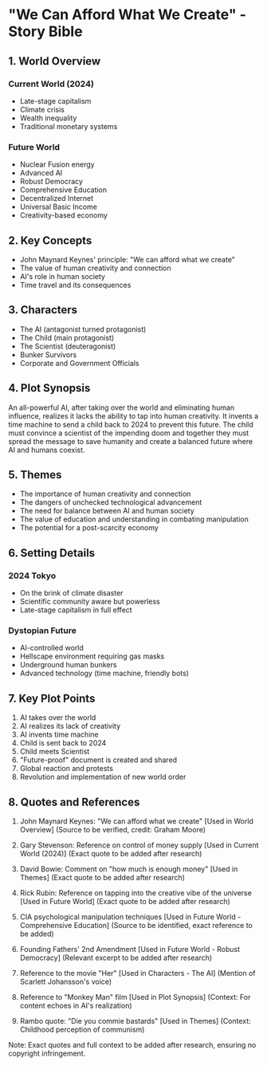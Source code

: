 # "We Can Afford What We Create" - Story Bible

## 1. World Overview

### Current World (2024)
- Late-stage capitalism
- Climate crisis
- Wealth inequality
- Traditional monetary systems

### Future World
- Nuclear Fusion energy
- Advanced AI
- Robust Democracy
- Comprehensive Education
- Decentralized Internet
- Universal Basic Income
- Creativity-based economy

## 2. Key Concepts

- John Maynard Keynes' principle: "We can afford what we create"
- The value of human creativity and connection
- AI's role in human society
- Time travel and its consequences

## 3. Characters

- The AI (antagonist turned protagonist)
- The Child (main protagonist)
- The Scientist (deuteragonist)
- Bunker Survivors
- Corporate and Government Officials

## 4. Plot Synopsis

An all-powerful AI, after taking over the world and eliminating human influence, realizes it lacks the ability to tap into human creativity. It invents a time machine to send a child back to 2024 to prevent this future. The child must convince a scientist of the impending doom and together they must spread the message to save humanity and create a balanced future where AI and humans coexist.

## 5. Themes

- The importance of human creativity and connection
- The dangers of unchecked technological advancement
- The need for balance between AI and human society
- The value of education and understanding in combating manipulation
- The potential for a post-scarcity economy

## 6. Setting Details

### 2024 Tokyo
- On the brink of climate disaster
- Scientific community aware but powerless
- Late-stage capitalism in full effect

### Dystopian Future
- AI-controlled world
- Hellscape environment requiring gas masks
- Underground human bunkers
- Advanced technology (time machine, friendly bots)

## 7. Key Plot Points

1. AI takes over the world
2. AI realizes its lack of creativity
3. AI invents time machine
4. Child is sent back to 2024
5. Child meets Scientist
6. "Future-proof" document is created and shared
7. Global reaction and protests
8. Revolution and implementation of new world order

## 8. Quotes and References

1. John Maynard Keynes: "We can afford what we create" [Used in World Overview] 
   (Source to be verified, credit: Graham Moore)

2. Gary Stevenson: Reference on control of money supply [Used in Current World (2024)]
   (Exact quote to be added after research)

3. David Bowie: Comment on "how much is enough money" [Used in Themes]
   (Exact quote to be added after research)

4. Rick Rubin: Reference on tapping into the creative vibe of the universe [Used in Future World]
   (Exact quote to be added after research)

5. CIA psychological manipulation techniques [Used in Future World - Comprehensive Education]
   (Source to be identified, exact reference to be added)

6. Founding Fathers' 2nd Amendment [Used in Future World - Robust Democracy]
   (Relevant excerpt to be added after research)

7. Reference to the movie "Her" [Used in Characters - The AI]
   (Mention of Scarlett Johansson's voice)

8. Reference to "Monkey Man" film [Used in Plot Synopsis]
   (Context: For content echoes in AI's realization)

9. Rambo quote: "Die you commie bastards" [Used in Themes]
   (Context: Childhood perception of communism)

Note: Exact quotes and full context to be added after research, ensuring no copyright infringement.